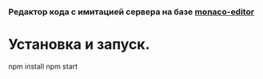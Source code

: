 ### Редактор кода с имитацией сервера на базе [monaco-editor](https://microsoft.github.io/monaco-editor/)

# Установка и запуск.

npm install
npm start

